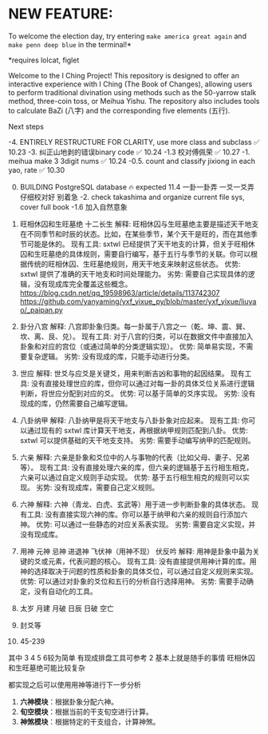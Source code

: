 # NEW FEATURE:

To welcome the election day, try entering `make america great again` and `make penn deep blue` in the terminal!*

*requires lolcat, figlet

Welcome to the I Ching Project! This repository is designed to offer an interactive experience with I Ching (The Book of Changes), 
allowing users to perform traditional divination using methods such as the 50-yarrow stalk method, three-coin toss, or Meihua Yishu. 
The repository also includes tools to calculate BaZi (八字) and the corresponding five elements (五行).


Next steps

-4. ENTIRELY RESTRUCTURE FOR CLARITY, use more class and subclass ✅ 10.23
-3. 纠正山地剥的错误binary code ✅ 10.24
-1.3 校对傅佩荣 ✅ 10.27
-1. meihua make 3 3digit nums ✅ 10.24
-0.5. count and classify jixiong in each yao, rate ✅ 10.30

0. BUILDING PostgreSQL database 🔥 expected 11.4
一卦一卦弄 一爻一爻弄 仔细校对好 别着急
-2. check takashima and organize current file sys, cover full book
-1.6 加入自然意象 

1. 旺相休囚和生旺墓绝 十二长生
解释: 旺相休囚与生旺墓绝主要是描述天干地支在不同季节和时辰的状态。比如，在某些季节，某个天干是旺的，而在其他季节可能是休的。
现有工具: sxtwl 已经提供了天干地支的计算，但关于旺相休囚和生旺墓绝的具体规则，需要自行编写，基于五行与季节的关联。你可以根据传统的旺相休囚、生旺墓绝规则，用天干地支来映射这些状态。
优势: sxtwl 提供了准确的天干地支和时间处理能力。
劣势: 需要自己实现具体的逻辑，没有现成库完全覆盖这些概念。
https://blog.csdn.net/qq_19598963/article/details/113742307
https://github.com/yanyaming/yxf_yixue_py/blob/master/yxf_yixue/liuyao/_paipan.py

2. 卦分八宫
解释: 八宫即卦象归类。每一卦属于八宫之一（乾、坤、震、巽、坎、离、艮、兑）。
现有工具: 对于八宫的归类，可以在数据文件中直接加入卦象和对应的宫位（或通过简单的分类逻辑实现）。
优势: 简单易实现，不需要复杂逻辑。
劣势: 没有现成的库，只能手动进行分类。

3. 世应
解释: 世爻与应爻是关键爻，用来判断吉凶和事物的起因结果。
现有工具: 没有直接处理世应的库，但你可以通过对每一卦的具体爻位关系进行逻辑判断，将世应分配到对应的爻。
优势: 可以基于简单的爻序实现。
劣势: 没有现成的库，仍然需要自己编写逻辑。

4. 八卦纳甲
解释: 八卦纳甲是将天干地支与八卦卦象对应起来。
现有工具: 你可以通过现有的 sxtwl 库计算天干地支，再根据纳甲规则匹配到八卦。
优势: sxtwl 可以提供基础的天干地支支持。
劣势: 需要手动编写纳甲的匹配规则。

5. 六亲
解释: 六亲是卦象和爻位中的人与事物的代表（比如父母、妻子、兄弟等）。
现有工具: 没有直接处理六亲的库，但六亲的逻辑基于五行相生相克，六亲可以通过自定义规则手动实现。
优势: 基于五行相生相克的规则可以实现。
劣势: 没有现成库，需要自己定义规则。

6. 六神
解释: 六神（青龙、白虎、玄武等）用于进一步判断卦象的具体状态。
现有工具: 没有直接实现六神的库。你可以基于纳甲和六亲的规则自行添加六神。
优势: 可以通过一些静态的对应关系表实现。
劣势: 需要自定义实现，并没有现成库。

7. 用神 元神 忌神 进退神 飞伏神（用神不现） 伏反吟
解释: 用神是卦象中最为关键的爻或元素，代表问题的核心。
现有工具: 没有直接提供用神计算的库。用神的选择取决于问题的性质和卦象的具体爻位，可以通过自定义规则来实现。
优势: 可以通过对卦象的爻位和五行的分析自行选择用神。
劣势: 需要手动确定，没有自动化的工具。

8. 太岁 月建 月破 日辰 日破 空亡
9. 封爻等
10. 45-239

其中 3 4 5 6较为简单 有现成排盘工具可参考
2 基本上就是随手的事情
旺相休囚和生旺墓绝可能比较复杂

都实现之后可以使用用神等进行下一步分析

1. **六神模块**：根据卦象分配六神。
2. **旬空模块**：根据当前的干支旬空进行计算。
3. **神煞模块**：根据特定的干支组合，计算神煞。